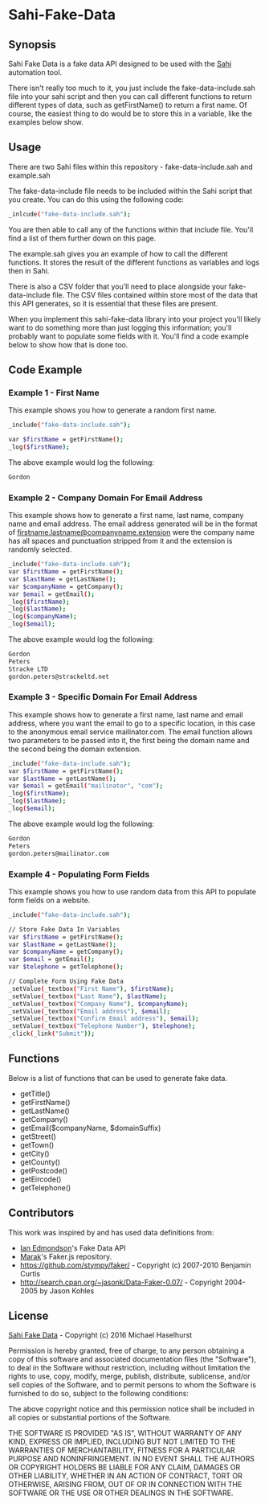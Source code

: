 # Sahi-Fake-Data

## Synopsis

Sahi Fake Data is a fake data API designed to be used with the [Sahi](http://sahipro.com/) automation tool.

There isn't really too much to it, you just include the fake-data-include.sah file into your sahi script and then you can call different functions to return different types of data, such as getFirstName() to return a first name. Of course, the easiest thing to do would be to store this in a variable, like the examples below show.

## Usage

There are two Sahi files within this repository - fake-data-include.sah and example.sah

The fake-data-include file needs to be included within the Sahi script that you create. You can do this using the following code:

```sh
_inlcude("fake-data-include.sah");
```

You are then able to call any of the functions within that include file. You'll find a list of them further down on this page.

The example.sah gives you an example of how to call the different functions. It stores the result of the different functions as variables and logs then in Sahi.

There is also a CSV folder that you'll need to place alongside your fake-data-include file. The CSV files contained within store most of the data that this API generates, so it is essential that these files are present.

When you implement this sahi-fake-data library into your project you'll likely want to do something more than just logging this information; you'll probably want to populate some fields with it. You'll find a code example below to show how that is done too.

## Code Example

### Example 1 - First Name
This example shows you how to generate a random first name.
```sh
_include("fake-data-include.sah");

var $firstName = getFirstName();
_log($firstName);
```
The above example would log the following:
```sh
Gordon
```

### Example 2 - Company Domain For Email Address
This example shows how to generate a first name, last name, company name and email address. The email address generated will be in the format of firstname.lastname@companyname.extension were the company name has all spaces and punctuation stripped from it and the extension is randomly selected.
```sh
_include("fake-data-include.sah");
var $firstName = getFirstName();
var $lastName = getLastName();
var $companyName = getCompany();
var $email = getEmail();
_log($firstName);
_log($lastName);
_log($companyName);
_log($email);
```
The above example would log the following:
```sh
Gordon
Peters
Stracke LTD
gordon.peters@strackeltd.net
```

### Example 3 - Specific Domain For Email Address
This example shows how to generate a first name, last name and email address, where you want the email to go to a specific location, in this case to the anonymous email service mailinator.com. The email function allows two parameters to be passed into it, the first being the domain name and the second being the domain extension.
```sh
_include("fake-data-include.sah");
var $firstName = getFirstName();
var $lastName = getLastName();
var $email = getEmail("mailinator", "com");
_log($firstName);
_log($lastName);
_log($email);
```
The above example would log the following:
```sh
Gordon
Peters
gordon.peters@mailinator.com
```

### Example 4 - Populating Form Fields
This example shows you how to use random data from this API to populate form fields on a website.
```sh
_include("fake-data-include.sah");

// Store Fake Data In Variables
var $firstName = getFirstName();
var $lastName = getLastName();
var $companyName = getCompany();
var $email = getEmail();
var $telephone = getTelephone();

// Complete Form Using Fake Data
_setValue(_textbox("First Name"), $firstName);
_setValue(_textbox("Last Name"), $lastName);
_setValue(_textbox("Company Name"), $companyName);
_setValue(_textbox("Email address"), $email);
_setValue(_textbox("Confirm Email address"), $email);
_setValue(_textbox("Telephone Number"), $telephone);
_click(_link("Submit"));
```

## Functions
Below is a list of functions that can be used to generate fake data.
* getTitle()
* getFirstName()
* getLastName()
* getCompany()
* getEmail($companyName, $domainSuffix)
* getStreet()
* getTown()
* getCity()
* getCounty()
* getPostcode()
* getEircode()
* getTelephone()

## Contributors
This work was inspired by and has used data definitions from:
- [Ian Edmondson](http://github.com/ianedmo/)'s Fake Data API
- [Marak](https://github.com/marak/Faker.js)'s Faker.js repository.
- https://github.com/stympy/faker/ - Copyright (c) 2007-2010 Benjamin Curtis
- http://search.cpan.org/~jasonk/Data-Faker-0.07/ - Copyright 2004-2005 by Jason Kohles

## License
[Sahi Fake Data](http://github.com/haselhurst/sahi-fake-data/) - Copyright (c) 2016 Michael Haselhurst

Permission is hereby granted, free of charge, to any person obtaining a copy of this software and associated documentation files (the "Software"), to deal in the Software without restriction, including without limitation the rights to use, copy, modify, merge, publish, distribute, sublicense, and/or sell copies of the Software, and to permit persons to whom the Software is furnished to do so, subject to the following conditions:

The above copyright notice and this permission notice shall be included in all copies or substantial portions of the Software.

THE SOFTWARE IS PROVIDED "AS IS", WITHOUT WARRANTY OF ANY KIND, EXPRESS OR IMPLIED, INCLUDING BUT NOT LIMITED TO THE WARRANTIES OF MERCHANTABILITY, FITNESS FOR A PARTICULAR PURPOSE AND NONINFRINGEMENT. IN NO EVENT SHALL THE AUTHORS OR COPYRIGHT HOLDERS BE LIABLE FOR ANY CLAIM, DAMAGES OR OTHER LIABILITY, WHETHER IN AN ACTION OF CONTRACT, TORT OR OTHERWISE, ARISING FROM, OUT OF OR IN CONNECTION WITH THE SOFTWARE OR THE USE OR OTHER DEALINGS IN THE SOFTWARE.
